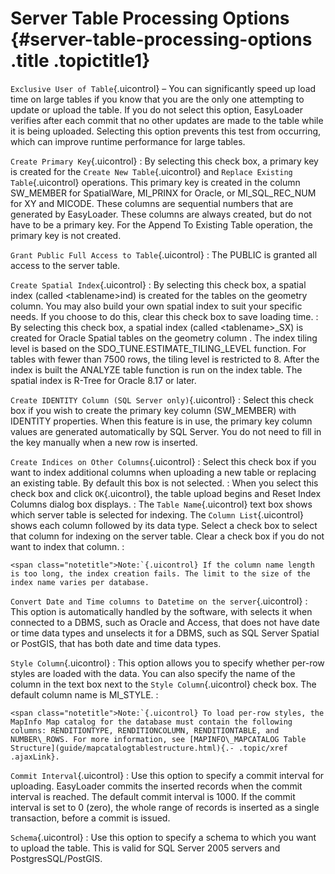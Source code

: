 Server Table Processing Options {#server-table-processing-options .title .topictitle1}
===============================

`Exclusive User of Table`{.uicontrol} – You can significantly speed up load time on large tables if you know that you are the only one attempting to update or upload the table. If you do not select this option, EasyLoader verifies after each commit that no other updates are made to the table while it is being uploaded. Selecting this option prevents this test from occurring, which can improve runtime performance for large tables.

`Create Primary Key`{.uicontrol}
:   By selecting this check box, a primary key is created for the `Create New Table`{.uicontrol} and `Replace Existing Table`{.uicontrol} operations. This primary key is created in the column SW\_MEMBER for SpatialWare, MI\_PRINX for Oracle, or MI\_SQL\_REC\_NUM for XY and MICODE. These columns are sequential numbers that are generated by EasyLoader. These columns are always created, but do not have to be a primary key. For the Append To Existing Table operation, the primary key is not created.

`Grant Public Full Access to Table`{.uicontrol}
:   The PUBLIC is granted all access to the server table.

`Create Spatial Index`{.uicontrol}
:   By selecting this check box, a spatial index (called &lt;tablename&gt;ind) is created for the tables on the geometry column. You may also build your own spatial index to suit your specific needs. If you choose to do this, clear this check box to save loading time.
:   By selecting this check box, a spatial index (called &lt;tablename&gt;\_SX) is created for Oracle Spatial tables on the geometry column . The index tiling level is based on the SDO\_TUNE.ESTIMATE\_TILING\_LEVEL function. For tables with fewer than 7500 rows, the tiling level is restricted to 8. After the index is built the ANALYZE table function is run on the index table. The spatial index is R-Tree for Oracle 8.17 or later.

`Create IDENTITY Column (SQL Server only)`{.uicontrol}
:   Select this check box if you wish to create the primary key column (SW\_MEMBER) with IDENTITY properties. When this feature is in use, the primary key column values are generated automatically by SQL Server. You do not need to fill in the key manually when a new row is inserted.

`Create Indices on Other Columns`{.uicontrol}
:   Select this check box if you want to index additional columns when uploading a new table or replacing an existing table. By default this box is not selected.
:   When you select this check box and click `OK`{.uicontrol}, the table upload begins and Reset Index Columns dialog box displays.
:   The `Table Name`{.uicontrol} text box shows which server table is selected for indexing. The `Column List`{.uicontrol} shows each column followed by its data type. Select a check box to select that column for indexing on the server table. Clear a check box if you do not want to index that column.
:   

    <span class="notetitle">Note:`{.uicontrol} If the column name length is too long, the index creation fails. The limit to the size of the index name varies per database.

    

`Convert Date and Time columns to Datetime on the server`{.uicontrol}
:   This option is automatically handled by the software, with selects it when connected to a DBMS, such as Oracle and Access, that does not have date or time data types and unselects it for a DBMS, such as SQL Server Spatial or PostGIS, that has both date and time data types.

`Style Column`{.uicontrol}
:   This option allows you to specify whether per-row styles are loaded with the data. You can also specify the name of the column in the text box next to the `Style Column`{.uicontrol} check box. The default column name is MI\_STYLE.
:   

    <span class="notetitle">Note:`{.uicontrol} To load per-row styles, the MapInfo Map catalog for the database must contain the following columns: RENDITIONTYPE, RENDITIONCOLUMN, RENDITIONTABLE, and NUMBER\_ROWS. For more information, see [MAPINFO\_MAPCATALOG Table Structure](guide/mapcatalogtablestructure.html){.- .topic/xref .ajaxLink}.

    

`Commit Interval`{.uicontrol}
:   Use this option to specify a commit interval for uploading. EasyLoader commits the inserted records when the commit interval is reached. The default commit interval is 1000. If the commit interval is set to 0 (zero), the whole range of records is inserted as a single transaction, before a commit is issued.

`Schema`{.uicontrol}
:   Use this option to specify a schema to which you want to upload the table. This is valid for SQL Server 2005 servers and PostgresSQL/PostGIS.

